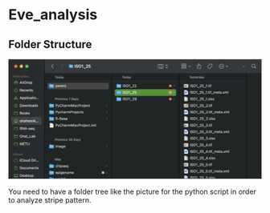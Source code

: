 # Eve_analysis

## Folder Structure

![Folder Tree](images/folder_tree.png)

You need to have a folder tree like the picture for the python script in order to analyze stripe pattern.


